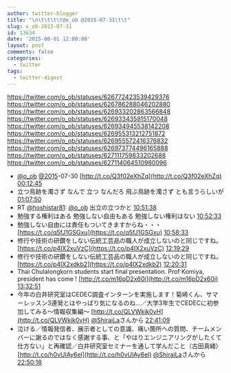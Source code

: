 ```yaml
---
author: twitter-blogger
title: "\n\t\t\t\t@o_ob @2015-07-31\t\t"
slug: o_ob-2015-07-31
id: 13634
date: '2015-08-01 12:00:00'
layout: post
comments: false
categories:
  - twitter
tags:
  - twitter-digest
---
```


https://twitter.com/o_ob/statuses/626772423539429376 https://twitter.com/o_ob/statuses/626786288046202880 https://twitter.com/o_ob/statuses/626933202863566848 https://twitter.com/o_ob/statuses/626933435815170048 https://twitter.com/o_ob/statuses/626934945538142208 https://twitter.com/o_ob/statuses/626955313212751872 https://twitter.com/o_ob/statuses/626955572416376832 https://twitter.com/o_ob/statuses/626973774496165888 https://twitter.com/o_ob/statuses/627111759833202688 https://twitter.com/o_ob/statuses/627114064510980096  

*   [@o_ob](https://twitter.com/o_ob) [@2015](https://twitter.com/2015)-07-30 [http://t.co/Q3f02eXhZq](http://t.co/Q3f02eXhZq) [00:12:45](https://twitter.com/o_ob/statuses/626772423539429376)
*   立つ鳥跡を濁さず なんで 立つ なんだろ 飛ぶ鳥跡を濁さず とも言うらしいが [01:07:50](https://twitter.com/o_ob/statuses/626786288046202880)
*   RT [@hoshistar81](https://twitter.com/hoshistar81): [@o_ob](https://twitter.com/o_ob) 出立の立つかと [10:51:38](https://twitter.com/o_ob/statuses/626933202863566848)
*   勉強する権利はある 勉強しない自由もある 勉強しない権利はない [10:52:33](https://twitter.com/o_ob/statuses/626933435815170048)
*   勉強しない自由には責任もついてきますからね・・・ [https://t.co/q5fJ1GSGxu](https://t.co/q5fJ1GSGxu) [10:58:33](https://twitter.com/o_ob/statuses/626934945538142208)
*   修行や技術の研鑽をしない伝統工芸品の職人が成立しないのと同じですね。 [https://t.co/p4IX2xuVzC](https://t.co/p4IX2xuVzC) [12:19:29](https://twitter.com/o_ob/statuses/626955313212751872)
*   修行や技術の研鑽をしない伝統工芸品の職人が成立しないのと同じですね。 [https://t.co/p4IX2xdkb2](https://t.co/p4IX2xdkb2) [12:20:31](https://twitter.com/o_ob/statuses/626955572416376832)
*   Thai Chulalongkorn students start final presentation. Prof Komiya, president has come ! [http://t.co/m16pD2x60i](http://t.co/m16pD2x60i) [13:32:51](https://twitter.com/o_ob/statuses/626973774496165888)
*   今年の白井研究室はCEDEC調査インターンを実施します！菊崎くん、サマーレッスン3連発とはやっぱり気になるのね...／大学3年生でCEDECに初参加してみる～情報収集編～ [http://t.co/QLVWkik0vH](http://t.co/QLVWkik0vH) [@ShiraiLa](https://twitter.com/ShiraiLa)さんから [22:41:09](https://twitter.com/o_ob/statuses/627111759833202688)
*   泣ける／情報発信者、展示者としての意識、痛い箇所への質問、チームメンバーに謝るのではなく感謝する事、と「やはりエンジニアリングがしたくて仕方ない」と再確認／白井研究室セミナーを通して学んだこと（古田真緒） [http://t.co/h0vUlAy6el](http://t.co/h0vUlAy6el) [@ShiraiLa](https://twitter.com/ShiraiLa)さんから [22:50:18](https://twitter.com/o_ob/statuses/627114064510980096)